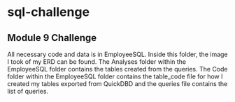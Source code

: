 # sql-challenge
## Module 9 Challenge
All necessary code and data is in EmployeeSQL.
Inside this folder, the image I took of my ERD can be found.
The Analyses folder within the EmployeeSQL folder contains the tables created from the queries.
The Code folder within the EmployeeSQL folder contains the table_code file for how I created my tables exported from QuickDBD and the queries file contains the list of queries.
